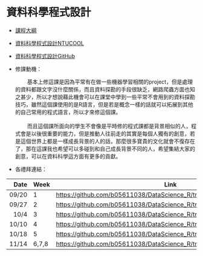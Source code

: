 # 資料科學程式設計

- [課程大綱](https://nol.ntu.edu.tw/nol/coursesearch/print_table.php?course_id=H03%2004010&class=&dpt_code=H020&ser_no=21068&semester=107-1&lang=CH)

- [資料科學程式設計NTUCOOL](https://cool.ntu.edu.tw/courses/73)
- [資料科學程式設計GitHub](https://github.com/NTU-CSX-DataScience/107-1RSampleCode)

- 修課動機：

    &nbsp;&nbsp;&nbsp;&nbsp;&nbsp;&nbsp;&nbsp;&nbsp;基本上修這課是因為平常有在做一些機器學習相關的project，但是處理的資料都跟文字沒什麼關係，而且資料探勘的手段很缺乏，網路爬蟲方面也知之甚少，所以才想說藉此機會可以在課堂中學到一些平常不會用到的資料探勘技巧，雖然這個課使用的是R語言，但是若是概念一樣的話就可以拓展到其他的自己常用的程式語言，所以才來修這個課。
    <br><br>
    &nbsp;&nbsp;&nbsp;&nbsp;&nbsp;&nbsp;&nbsp;&nbsp;而且這個課所面向的學生不會像是平時修的程式課都是背景相似的人，程式會是以後很重要的能力，但是推動人往前走的其實是每個人獨有的創意，若是這個世界上都是一樣成長背景的人的話，那麼很多寶貴的文化就會不復存在了，那在這課我也希望可以多碰到和自己成長背景不同的人，希望集結大家的創意，可以在資料科學這方面有更多的貢獻。

- 各禮拜連結：

| Date   | Week    | Link                                                                  |
| --:    | --      | --                                                                    |
| 09/20  |    1    |     https://github.com/b05611038/DataScience_R/tree/master/week_1     |
| 09/27  |    2    |     https://github.com/b05611038/DataScience_R/tree/master/week_2     |
| 10/4   |    3    |     https://github.com/b05611038/DataScience_R/tree/master/week_3     |
| 10/10  |    4    |     https://github.com/b05611038/DataScience_R/tree/master/week_4     |
| 10/18  |    5    |     https://github.com/b05611038/DataScience_R/tree/master/week_5     |
| 11/14  |  6,7,8  | https://github.com/b05611038/DataScience_R/tree/master/week_6%267%268 |
